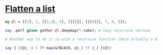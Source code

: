 [1]: https://rosettacode.org/wiki/Flatten_a_list

# [Flatten a list][1]



```perl
my @l = [[1], 2, [[3,4], 5], [[[]]], [[[6]]], 7, 8, []];

say .perl given gather @l.deepmap(*.take); # lazy recursive version

# Another way to do it is with a recursive function (here actually a Block calling itself with the &?BLOCK dynamic variable):

say { |(@$_ > 1 ?? map(&?BLOCK, @$_) !! $_) }(@l)
```
